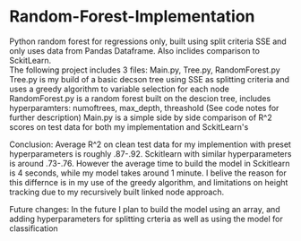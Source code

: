 # Random-Forest-Implementation
Python random forest for regressions only, built using split criteria SSE and only uses data from Pandas Dataframe. Also inclides comparison to SckitLearn.  
The following project includes 3 files: Main.py, Tree.py, RandomForest.py
Tree.py is my build of a basic decson tree using SSE as splitting criteria and uses a greedy algorithm to variable selection for each node
RandomForest.py is a random forest built on the descion tree, includes hyperparamters: numoftrees, max_depth, threashold (See code notes for further description)
Main.py is a simple side by side comparison of R^2 scores on test data for both my implementation and SckitLearn's

Conclusion: Average R^2 on clean test data for my implemention with preset hyperparameters is roughly .87-.92. Sckitlearn with similar hyperparameters is around .73-.76. However the average time to build the model in Sckitlearn is 4 seconds, while my model takes around 1 minute. I belive the reason for this differnce is in my use of the greedy algorithm, and limitations on height tracking due to my recursively built linked node approach. 

Future changes: In the future I plan to build the model using an array, and adding hyperparameters for splitting crteria as well as using the model for classification
